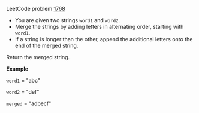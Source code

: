 LeetCode problem [1768](https://leetcode.com/problems/merge-strings-alternately)

* You are given two strings `word1` and `word2`.
* Merge the strings by adding letters in alternating order, starting with `word1`. 
* If a string is longer than the other, append the additional letters onto the end of the merged string.

Return the merged string.


**Example**

`word1` = "abc"

`word2` = "def"

`merged` = "adbecf"